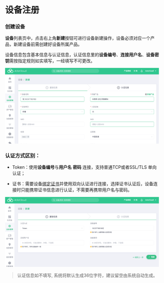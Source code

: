 # 设备注册

### 创建设备

**设备**列表页中，点击右上角**新建**按钮可进行设备新建操作，设备必须对应一个产品，新建设备前需创建好设备所属产品。

设备信息包含基本信息与认证信息，认证信息里的**设备编号**、**连接用户名**、**设备密钥**需按指定规则如实填写，一经填写不可更改。

![](_assets/device_create_one.png)



### 认证方式区别：

- Token：使用**设备编号**与**用户名**  **密码** 连接，支持普通TCP或者SSL/TLS 单向认证；

- 证书：需要设备[绑定证书](../device/security.md#绑定设备)并使用双向认证进行连接，选择证书认证后，设备连接时只能携带证书信息进行认证，不需要再携带用户名与密码。

![](_assets/device_create_two.png)

> 认证信息如不填写, 系统将默认生成36位字符，建议留空由系统自动生成。
